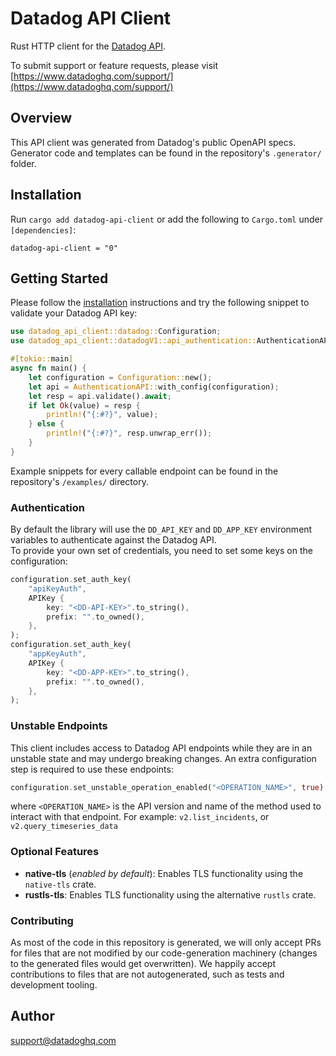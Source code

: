 # Datadog API Client

Rust HTTP client for the [Datadog API](https://docs.datadoghq.com/api/).

To submit support or feature requests, please visit [https://www.datadoghq.com/support/](https://www.datadoghq.com/support/)

## Overview

This API client was generated from Datadog's public OpenAPI specs. Generator code and templates can be found in the repository's `.generator/` folder.

## Installation

Run `cargo add datadog-api-client` or add the following to `Cargo.toml` under `[dependencies]`:

```
datadog-api-client = "0"
```

## Getting Started

Please follow the [installation](#installation) instructions and try the following snippet to validate your Datadog API key:

```rust
use datadog_api_client::datadog::Configuration;
use datadog_api_client::datadogV1::api_authentication::AuthenticationAPI;

#[tokio::main]
async fn main() {
    let configuration = Configuration::new();
    let api = AuthenticationAPI::with_config(configuration);
    let resp = api.validate().await;
    if let Ok(value) = resp {
        println!("{:#?}", value);
    } else {
        println!("{:#?}", resp.unwrap_err());
    }
}
```

Example snippets for every callable endpoint can be found in the repository's `/examples/` directory.

### Authentication

By default the library will use the `DD_API_KEY` and `DD_APP_KEY` environment variables to authenticate against the Datadog API.  
To provide your own set of credentials, you need to set some keys on the configuration:

```rust
configuration.set_auth_key(
    "apiKeyAuth",
    APIKey {
        key: "<DD-API-KEY>".to_string(),
        prefix: "".to_owned(),
    },
);
configuration.set_auth_key(
    "appKeyAuth",
    APIKey {
        key: "<DD-APP-KEY>".to_string(),
        prefix: "".to_owned(),
    },
);
```

### Unstable Endpoints

This client includes access to Datadog API endpoints while they are in an unstable state and may undergo breaking changes. An extra configuration step is required to use these endpoints:

```rust
configuration.set_unstable_operation_enabled("<OPERATION_NAME>", true)
```
where `<OPERATION_NAME>` is the API version and name of the method used to interact with that endpoint. For example: `v2.list_incidents`, or `v2.query_timeseries_data`

### Optional Features
- **native-tls** (*enabled by default*): Enables TLS functionality using the `native-tls` crate.
- **rustls-tls**: Enables TLS functionality using the alternative `rustls` crate.

### Contributing

As most of the code in this repository is generated, we will only accept PRs for files that are not modified by our code-generation machinery (changes to the generated files would get overwritten). We happily accept contributions to files that are not autogenerated, such as tests and development tooling.

## Author

support@datadoghq.com

